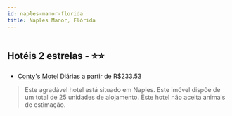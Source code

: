 ```yaml
---
id: naples-manor-florida
title: Naples Manor, Flórida
---
```


<center><img src="https://photos.hotelbeds.com/giata/32/322442/322442a_hb_a_001.jpg" alt="" /></center>


## Hotéis 2 estrelas - ⭐️⭐️

-    [Conty's Motel](https://www.hurb.com/hoteis/naples-manor/conty-s-motel-JNP-JP193514?cmp=18055) Diárias a partir de R$233.53
   > Este agradável hotel está situado em Naples. Este imóvel dispõe de um total de 25 unidades de alojamento. Este hotel não aceita animais de estimação. 
